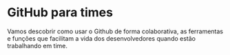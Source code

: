 # GitHub para times

Vamos descobrir como usar o Github de forma colaborativa, as ferramentas e funções que facilitam a vida dos desenvolvedores quando estão trabalhando em time.